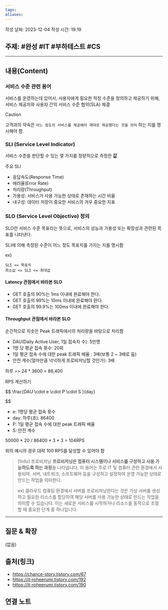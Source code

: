 ```yaml
---
tags: 
aliases:
---
```

작성 날짜: 2023-12-04
작성 시간: 19:19

## 주제: #완성 #IT #부하테스트 #CS

----
## 내용(Content)

### 서비스 수준 관련 용어

서비스를 운영하는데 있어서, 사용자에게 필요한 적정 수준을 정의하고 제공하기 위해, 서비스 제공자와 사용자 간의 서비스 수준 협약(SLA) 체결

>[!caution]
>고객과의 약속은  `어느 정도의 서비스를 제공해야 제대로 제공했다는 것을 의미` 하는 지를 명시해야 함.


### SLI (Service Level Indicator)
서비스 수준을 판단할 수 있는 몇 가지를 정량적으로 측정한 **값**

주요 SLI

- 응답속도(Response Time)
- 에러율(Error Rate)
- 처리량(Throughput)
- 가용성: 서비스가 사용 가능한 상태로 존재하는 시간 비율
- 내구성: 데이터 저장이 중요한 서비스의 겨우 중요한 지표
### SLO (Service Level Objective) 정의

SLO란 서비스 수준 목표라는 뜻으로, 서비스의 성능과 가용성 또는 확장성과 관련된 목표를 나타낸다.

SLI에 의해 측정된 수준이 어느 정도 목표치를 가지는 지를 명시함

ex) 
```text
SLI <= 목표치
최소값 <= SLI <= 최대값
```
#### Latency 관점에서 바라본 SLO
- GET 호출의 90%는 1ms 이내에 완료해야 한다.
- GET 호출의 99%는 10ms 이내에 완료해야 한다.
- GET 호출의 99.9%는 100ms 이내에 완료해야 한다.

#### Throughput 관점에서 바라본 SLO
순간적으로 치솟은 Peak 트래픽에서의 처리량을 바탕으로 처리함

- DAU(Daily Active User, 1일 접속자 수): 5만명
- 1명 당 평균 접속 횟수: 20회
- 1일 평균 접속 수에 대한 peak 트래픽 배율 : 3배(보통 2 ~ 3배로 둠)
- 안전 계수(얼마만큼 넉넉하게 프로비저닝할 것인가): 3배

하루 => 24 * 3600 = 86,400

RPS 계산하기

$$ \frac{DAU \cdot e \cdot P \cdot S }{day}
	
$$
- e: 1명당 평균 접속 횟수
- day: 하루(초): 86400
- P: 1일 평균 접속 수에 대한 peak 트래픽 배율
- S: 안전 계수

50000 * 20 / 86400 * 3 * 3 = 104RPS

위의 예시의 경우 대략 100 RPS를 달성할 수 있어야 함


>[!info] 프로비저닝
>**프로비저닝은 컴퓨터 시스템이나 서비스를 구성하고 사용 가능하도록 하는 과정**을 나타냅니다. 이 용어는 주로 IT 및 컴퓨터 관련 환경에서 사용되며, 서버, 네트워크, 소프트웨어 등을 구성하고 설정하여 운영 가능한 상태로 만드는 작업을 의미한다.
>
>ex) 클라우드 컴퓨팅 환경에서 서버를 프로비저닝한다는 것은 가상 서버를 생성하고 필요한 리소스를 할당하여 해당 서버를 사용 가능한 상태로 만드는 작업을 의미할 수 있습니다. 이는 새로운 서비스를 시작하거나 리소스를 동적으로 조절할 때 중요한 단계 중 하나입니다.


****

## 질문 & 확장

(없음)

## 출처(링크)
- https://chance-story.tistory.com/67
- https://it-roheerumi.tistory.com/192
- https://it-roheerumi.tistory.com/190
## 연결 노트










